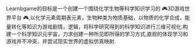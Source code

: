Learnbgame的目标是一个创建一个围绕化学生物等科学知识学习的 🎮3D游戏世界平台 🎮,以化学元素周期表元素，生物种类为物质基础，以物质的化学合成，能量转化等知识为游戏剧情，逻辑，将科学研究得到的科学知识进行三维可视化,构建一个科学知识元宇宙，力求创建一种所见即所得的学习方式,直观的体现学习和游戏并不冲突，并尝试现实世界的虚拟仿真映射.

